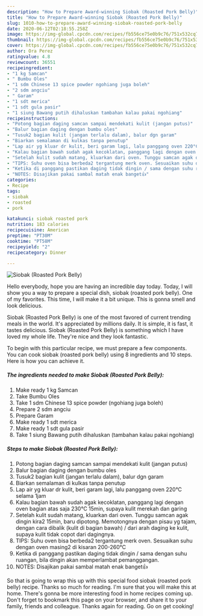 ```yaml
---
description: "How to Prepare Award-winning Siobak (Roasted Pork Belly)"
title: "How to Prepare Award-winning Siobak (Roasted Pork Belly)"
slug: 1010-how-to-prepare-award-winning-siobak-roasted-pork-belly
date: 2020-06-12T02:18:55.258Z
image: https://img-global.cpcdn.com/recipes/fb556ce75e0b9c76/751x532cq70/siobak-roasted-pork-belly-foto-resep-utama.jpg
thumbnail: https://img-global.cpcdn.com/recipes/fb556ce75e0b9c76/751x532cq70/siobak-roasted-pork-belly-foto-resep-utama.jpg
cover: https://img-global.cpcdn.com/recipes/fb556ce75e0b9c76/751x532cq70/siobak-roasted-pork-belly-foto-resep-utama.jpg
author: Ora Perez
ratingvalue: 4.8
reviewcount: 36551
recipeingredient:
- "1 kg Samcan"
- " Bumbu Oles"
- "1 sdm Chinese 13 spice powder ngohiang juga boleh"
- "2 sdm angciu"
- " Garam"
- "1 sdt merica"
- "1 sdt gula pasir"
- "1 siung Bawang putih dihaluskan tambahan kalau pakai ngohiang"
recipeinstructions:
- "Potong bagian daging samcan sampai mendekati kulit (jangan putus)"
- "Balur bagian daging dengan bumbu oles"
- "Tusuk2 bagian kulit (jangan terlalu dalam), balur dgn garam"
- "Biarkan semalaman di kulkas tanpa penutup"
- "Lap air yg kluar dr kulit, beri garam lagi, lalu panggang oven 220°C selama 1jam"
- "Kalau bagian bawah sudah agak kecoklatan, panggang lagi dengan oven bagian atas saja 230°C 15min, supaya kulit merekah dan garing"
- "Setelah kulit sudah matang, kluarkan dari oven. Tunggu samcan agak dingin kira2 15min, baru dipotong. Memotongnya dengan pisau yg tajam, dengan cara dibalik (kulit di bagian bawah) / dari arah daging ke kulit, supaya kulit tidak copot dari dagingnya."
- "TIPS: Suhu oven bisa berbeda2 tergantung merk oven. Sesuaikan suhu dengan oven masing2 di kisaran 200-260°C"
- "Ketika di panggang pastikan daging tidak dingin / sama dengan suhu ruangan, bila dingin akan memperlambat pemanggangan."
- "NOTES: Disajikan pakai sambal matah enak banget👍"
categories:
- Recipe
tags:
- siobak
- roasted
- pork

katakunci: siobak roasted pork 
nutrition: 183 calories
recipecuisine: American
preptime: "PT30M"
cooktime: "PT58M"
recipeyield: "2"
recipecategory: Dinner

---
```



![Siobak (Roasted Pork Belly)](https://img-global.cpcdn.com/recipes/fb556ce75e0b9c76/751x532cq70/siobak-roasted-pork-belly-foto-resep-utama.jpg)

Hello everybody, hope you are having an incredible day today. Today, I will show you a way to prepare a special dish, siobak (roasted pork belly). One of my favorites. This time, I will make it a bit unique. This is gonna smell and look delicious.

Siobak (Roasted Pork Belly) is one of the most favored of current trending meals in the world. It's appreciated by millions daily. It is simple, it is fast, it tastes delicious. Siobak (Roasted Pork Belly) is something which I have loved my whole life. They're nice and they look fantastic.




To begin with this particular recipe, we must prepare a few components. You can cook siobak (roasted pork belly) using 8 ingredients and 10 steps. Here is how you can achieve it.

<!--inarticleads1-->

##### The ingredients needed to make Siobak (Roasted Pork Belly):

1. Make ready 1 kg Samcan
1. Take  Bumbu Oles
1. Take 1 sdm Chinese 13 spice powder (ngohiang juga boleh)
1. Prepare 2 sdm angciu
1. Prepare  Garam
1. Make ready 1 sdt merica
1. Make ready 1 sdt gula pasir
1. Take 1 siung Bawang putih dihaluskan (tambahan kalau pakai ngohiang)




<!--inarticleads2-->

##### Steps to make Siobak (Roasted Pork Belly):

1. Potong bagian daging samcan sampai mendekati kulit (jangan putus)
1. Balur bagian daging dengan bumbu oles
1. Tusuk2 bagian kulit (jangan terlalu dalam), balur dgn garam
1. Biarkan semalaman di kulkas tanpa penutup
1. Lap air yg kluar dr kulit, beri garam lagi, lalu panggang oven 220°C selama 1jam
1. Kalau bagian bawah sudah agak kecoklatan, panggang lagi dengan oven bagian atas saja 230°C 15min, supaya kulit merekah dan garing
1. Setelah kulit sudah matang, kluarkan dari oven. Tunggu samcan agak dingin kira2 15min, baru dipotong. Memotongnya dengan pisau yg tajam, dengan cara dibalik (kulit di bagian bawah) / dari arah daging ke kulit, supaya kulit tidak copot dari dagingnya.
1. TIPS: Suhu oven bisa berbeda2 tergantung merk oven. Sesuaikan suhu dengan oven masing2 di kisaran 200-260°C
1. Ketika di panggang pastikan daging tidak dingin / sama dengan suhu ruangan, bila dingin akan memperlambat pemanggangan.
1. NOTES: Disajikan pakai sambal matah enak banget👍




So that is going to wrap this up with this special food siobak (roasted pork belly) recipe. Thanks so much for reading. I'm sure that you will make this at home. There's gonna be more interesting food in home recipes coming up. Don't forget to bookmark this page on your browser, and share it to your family, friends and colleague. Thanks again for reading. Go on get cooking!
